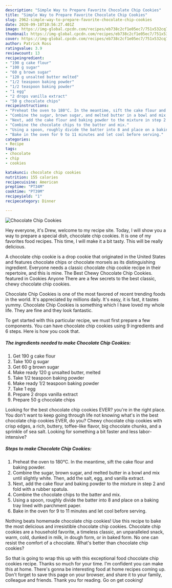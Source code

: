 ```yaml
---
description: "Simple Way to Prepare Favorite Chocolate Chip Cookies"
title: "Simple Way to Prepare Favorite Chocolate Chip Cookies"
slug: 2962-simple-way-to-prepare-favorite-chocolate-chip-cookies
date: 2020-09-18T10:56:27.401Z
image: https://img-global.cpcdn.com/recipes/eb738c2cf1e05ec7/751x532cq70/chocolate-chip-cookies-recipe-main-photo.jpg
thumbnail: https://img-global.cpcdn.com/recipes/eb738c2cf1e05ec7/751x532cq70/chocolate-chip-cookies-recipe-main-photo.jpg
cover: https://img-global.cpcdn.com/recipes/eb738c2cf1e05ec7/751x532cq70/chocolate-chip-cookies-recipe-main-photo.jpg
author: Patrick Ross
ratingvalue: 3.9
reviewcount: 13
recipeingredient:
- "190 g cake flour"
- "100 g sugar"
- "60 g brown sugar"
- "120 g unsalted butter melted"
- "1/2 teaspoon baking powder"
- "1/2 teaspoon baking powder"
- "1 egg"
- "2 drops vanilla extract"
- "50 g chocolate chips"
recipeinstructions:
- "Preheat the oven to 180°C. In the meantime, sift the cake flour and baking powder."
- "Combine the sugar, brown sugar, and melted butter in a bowl and mix until slightly white. Then, add the salt, egg, and vanilla extract."
- "Next, add the cake flour and baking powder to the mixture in step 2 and fold with a rubber spatula."
- "Combine the chocolate chips to the batter and mix."
- "Using a spoon, roughly divide the batter into 8 and place on a baking tray lined with parchment paper."
- "Bake in the oven for 9 to 11 minutes and let cool before serving."
categories:
- Recipe
tags:
- chocolate
- chip
- cookies

katakunci: chocolate chip cookies 
nutrition: 155 calories
recipecuisine: American
preptime: "PT34M"
cooktime: "PT39M"
recipeyield: "1"
recipecategory: Dinner

---
```



![Chocolate Chip Cookies](https://img-global.cpcdn.com/recipes/eb738c2cf1e05ec7/751x532cq70/chocolate-chip-cookies-recipe-main-photo.jpg)

Hey everyone, it's Drew, welcome to my recipe site. Today, I will show you a way to prepare a special dish, chocolate chip cookies. It is one of my favorites food recipes. This time, I will make it a bit tasty. This will be really delicious.

A chocolate chip cookie is a drop cookie that originated in the United States and features chocolate chips or chocolate morsels as its distinguishing ingredient. Everyone needs a classic chocolate chip cookie recipe in their repertoire, and this is mine. The Best Chewy Chocolate Chip Cookies. featured in Cookies Anyone There are a few secrets to the best classic, chewy chocolate chip cookies.

Chocolate Chip Cookies is one of the most favored of recent trending foods in the world. It's appreciated by millions daily. It's easy, it is fast, it tastes yummy. Chocolate Chip Cookies is something which I have loved my whole life. They are fine and they look fantastic.


To get started with this particular recipe, we must first prepare a few components. You can have chocolate chip cookies using 9 ingredients and 6 steps. Here is how you cook that.

<!--inarticleads1-->

##### The ingredients needed to make Chocolate Chip Cookies:

1. Get 190 g cake flour
1. Take 100 g sugar
1. Get 60 g brown sugar
1. Make ready 120 g unsalted butter, melted
1. Take 1/2 teaspoon baking powder
1. Make ready 1/2 teaspoon baking powder
1. Take 1 egg
1. Prepare 2 drops vanilla extract
1. Prepare 50 g chocolate chips


Looking for the best chocolate chip cookies EVER? you&#39;re in the right place. You don&#39;t want to keep going through life not knowing what&#39;s in the best chocolate chip cookies EVER, do you? Chewy chocolate chip cookies with crisp edges, a rich, buttery, toffee-like flavor, big chocolate chunks, and a sprinkle of sea salt. Looking for something a bit faster and less labor-intensive? 

<!--inarticleads2-->

##### Steps to make Chocolate Chip Cookies:

1. Preheat the oven to 180°C. In the meantime, sift the cake flour and baking powder.
1. Combine the sugar, brown sugar, and melted butter in a bowl and mix until slightly white. Then, add the salt, egg, and vanilla extract.
1. Next, add the cake flour and baking powder to the mixture in step 2 and fold with a rubber spatula.
1. Combine the chocolate chips to the batter and mix.
1. Using a spoon, roughly divide the batter into 8 and place on a baking tray lined with parchment paper.
1. Bake in the oven for 9 to 11 minutes and let cool before serving.


Nothing beats homemade chocolate chip cookies! Use this recipe to bake the most delicious and irresistible chocolate chip cookies. Chocolate chip cookies are a household favorite, a timeless classic, an unparalleled snack, warm, cold, dunked in milk, in dough form, or in baked form. No one can resist the comfort of a chocolate. What&#39;s better than chocolate chip cookies? 

So that is going to wrap this up with this exceptional food chocolate chip cookies recipe. Thanks so much for your time. I'm confident you can make this at home. There's gonna be interesting food at home recipes coming up. Don't forget to save this page on your browser, and share it to your family, colleague and friends. Thank you for reading. Go on get cooking!
